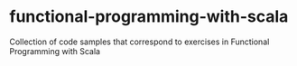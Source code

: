 # functional-programming-with-scala
Collection of code samples that correspond to exercises in Functional Programming with Scala
